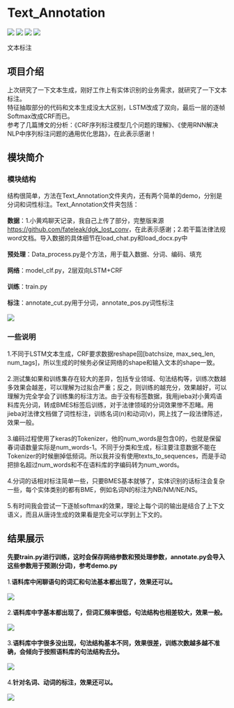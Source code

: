 # Text_Annotation
[![](https://img.shields.io/badge/Python-3.5,3.6-blue.svg)](https://www.python.org/)
[![](https://img.shields.io/badge/numpy-1.14.3-brightgreen.svg)](https://pypi.python.org/pypi/numpy/1.14.3)
[![](https://img.shields.io/badge/keras-2.1.6-brightgreen.svg)](https://pypi.python.org/pypi/keras/2.1.6)
[![](https://img.shields.io/badge/tensorflow-1.4,1.6-brightgreen.svg)](https://pypi.python.org/pypi/tensorflow/1.6.0)<br>

文本标注

## **项目介绍**
上次研究了一下文本生成，刚好工作上有实体识别的业务需求，就研究了一下文本标注。<br>
特征抽取部分的代码和文本生成没太大区别，LSTM改成了双向，最后一层的逐帧Softmax改成CRF而已。<br>
参考了几篇博文的分析：《CRF序列标注模型几个问题的理解》、《使用RNN解决NLP中序列标注问题的通用优化思路》，在此表示感谢！

## **模块简介**
### 模块结构
结构很简单，方法在Text_Annotation文件夹内，还有两个简单的demo，分别是分词和词性标注。Text_Annotation文件夹包括：<br>
<br>
**数据**：1.小黄鸡聊天记录，我自己上传了部分，完整版来源<https://github.com/fateleak/dgk_lost_conv>，在此表示感谢；2.若干篇法律法规word文档。导入数据的具体细节在load_chat.py和load_docx.py中<br>
<br>
**预处理**：Data_process.py是个方法，用于载入数据、分词、编码、填充<br>
<br>
**网络**：model_clf.py，2层双向LSTM+CRF<br>
<br>
**训练**：train.py<br>
<br>
**标注**：annotate_cut.py用于分词，annotate_pos.py词性标注<br>
<br>
![](https://github.com/renjunxiang/Text_Annotation/blob/master/picture/theory.jpg)
<br>

### 一些说明
1.不同于LSTM文本生成，CRF要求数据reshape回[batchsize, max_seq_len, num_tags]，所以生成的时候务必保证网络的shape和输入文本的shape一致。<br>
<br>
2.测试集如果和训练集存在较大的差异，包括专业领域、句法结构等，训练次数越多效果会越差，可以理解为过拟合严重；反之，则训练的越充分，效果越好，可以理解为完全学会了训练集的标注方法。由于没有标签数据，我用jieba对小黄鸡语料库先分词，转成BMES标签后训练，对于法律领域的分词效果惨不忍睹。用jieba对法律文档做了词性标注，训练名词(n)和动词(v)，网上找了一段法律陈述，效果一般。<br>
<br>
3.编码过程使用了keras的Tokenizer，他的num_words是包含0的，也就是保留春词语数量实际是num_words-1。不同于分类和生成，标注要注意数据不能在Tokenizer的时候删掉低频词。所以我并没有使用texts_to_sequences，而是手动把排名超过num_words和不在语料库的字编码转为num_words。<br>
<br>
4.分词的话相对标注简单一些，只要BMES基本就够了，实体识别的话标注会复杂一些，每个实体类别的都有BME，例如名词N的标注为NB/NM/NE/NS。<br>
<br>
5.有时间我会尝试一下逐帧softmax的效果，理论上每个词的输出是结合了上下文语义，而且从唐诗生成的效果看是完全可以学到上下文的。

## 结果展示
**先要train.py进行训练，这时会保存网络参数和预处理参数，annotate.py会导入这些参数用于预测(分词)，参考demo.py**<br>
<br>
1.**语料库中闲聊语句的词汇和句法基本都出现了，效果还可以。**<br><br>
![](https://github.com/renjunxiang/Text_Annotation/blob/master/picture/chat.jpg)<br><br>
2.**语料库中字基本都出现了，但词汇频率很低，句法结构也相差较大，效果一般。**<br><br>
![](https://github.com/renjunxiang/Text_Annotation/blob/master/picture/ai.jpg)<br><br>
3.**语料库中字很多没出现，句法结构基本不同，效果很差，训练次数越多越不准确，会倾向于按照语料库的句法结构去分。**<br><br>
![](https://github.com/renjunxiang/Text_Annotation/blob/master/picture/law.jpg)<br><br>
4.**针对名词、动词的标注，效果还可以。**<br><br>
![](https://github.com/renjunxiang/Text_Annotation/blob/master/picture/pos.jpg)<br><br>


